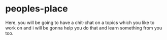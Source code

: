 # peoples-place
Here, you will be going to have a chit-chat on a topics which you like to work on  and i will be gonna help you do that and learn something from you too.
